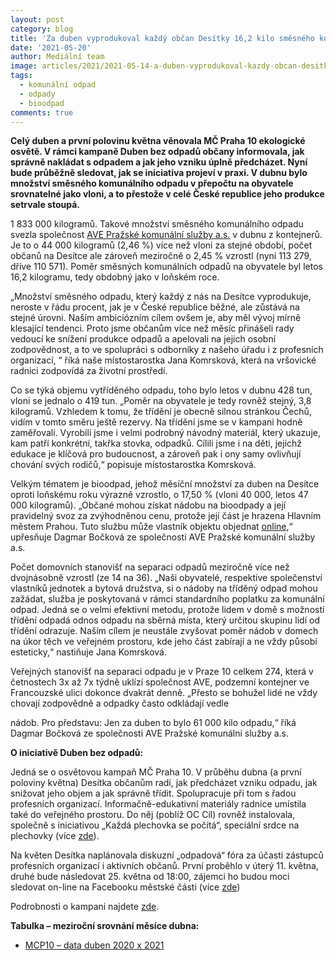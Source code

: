 ```yaml
---
layout: post
category: blog
title: 'Za duben vyprodukoval každý občan Desítky 16,2 kilo směsného komunálního odpadu'
date: '2021-05-20'
author: Mediální team
image: articles/2021/2021-05-14-a-duben-vyprodukoval-kazdy-obcan-desitky-162-kilo-smesneho-komunalniho-odpadu.png
tags:
  - komunální odpad
  - odpady
  - bioodpad
comments: true
---
```


**Celý duben a první polovinu května věnovala MČ Praha 10 ekologické osvětě. V rámci kampaně Duben bez odpadů občany informovala, jak správně nakládat s odpadem a jak jeho vzniku úplně předcházet. Nyní bude průběžně sledovat, jak se iniciativa projeví v praxi. V dubnu bylo množství směsného komunálního odpadu v přepočtu na obyvatele srovnatelné jako vloni, a to přestože v celé České republice jeho produkce setrvale stoupá.**

1 833 000 kilogramů. Takové množství směsného komunálního odpadu svezla společnost  [AVE Pražské komunální služby a.s.](https://www.ave.cz/cs/praha/ave-prazske-komunalni-sluzby)  v dubnu z kontejnerů. Je to o 44 000 kilogramů (2,46 %) více než vloni za stejné období, počet občanů na Desítce ale zároveň meziročně o 2,45 % vzrostl (nyní 113 279, dříve 110 571). Poměr směsných komunálních odpadů na obyvatele byl letos 16,2 kilogramu, tedy obdobný jako v loňském roce.

„Množství směsného odpadu, který každý z nás na Desítce vyprodukuje, neroste v řádu procent, jak je v České republice běžné, ale zůstává na stejné úrovni. Naším ambiciózním cílem ovšem je, aby měl vývoj mírně klesající tendenci. Proto jsme občanům více než měsíc přinášeli rady vedoucí ke snížení produkce odpadů a apelovali na jejich osobní zodpovědnost, a to ve spolupráci s odborníky z našeho úřadu i z profesních organizací, “ říká naše místostarostka Jana Komrsková, která na vršovické radnici zodpovídá za životní prostředí.

Co se týká objemu vytříděného odpadu, toho bylo letos v dubnu 428 tun, vloni se jednalo o 419 tun. „Poměr na obyvatele je tedy rovněž stejný, 3,8 kilogramů. Vzhledem k tomu, že třídění je obecně silnou stránkou Čechů, vidím v tomto směru ještě rezervy. Na třídění jsme se v kampani hodně zaměřovali. Vyrobili jsme i velmi podrobný návodný materiál, který ukazuje, kam patří konkrétní, takřka stovka, odpadků. Cílili jsme i na děti, jejichž edukace je klíčová pro budoucnost, a zároveň pak i ony samy ovlivňují chování svých rodičů,“ popisuje místostarostka Komrsková.

Velkým tématem je bioodpad, jehož měsíční množství za duben na Desítce oproti loňskému roku výrazně vzrostlo, o 17,50 % (vloni 40 000, letos 47 000 kilogramů). „Občané mohou získat nádobu na bioodpady a její pravidelný svoz za zvýhodněnou cenu, protože její část je hrazena Hlavním městem Prahou. Tuto službu může vlastník objektu objednat  [online](http://www.ave.cz/bioodpad-praha),“ upřesňuje Dagmar Bočková ze společnosti AVE Pražské komunální služby a.s.

Počet domovních stanovišť na separaci odpadů meziročně více než dvojnásobně vzrostl (ze 14 na 36). „Naši obyvatelé, respektive společenství vlastníků jednotek a bytová družstva, si o nádoby na tříděný odpad mohou zažádat, služba je poskytovaná v rámci standardního poplatku za komunální odpad. Jedná se o velmi efektivní metodu, protože lidem v domě s možností třídění odpadá odnos odpadu na sběrná místa, který určitou skupinu lidí od třídění odrazuje. Naším cílem je neustále zvyšovat poměr nádob v domech na úkor těch ve veřejném prostoru, kde jeho část zabírají a ne vždy působí esteticky,“ nastiňuje Jana Komrsková.

Veřejných stanovišť na separaci odpadu je v Praze 10 celkem 274, která v četnostech 3x až 7x týdně uklízí společnost AVE, podzemní kontejner ve Francouzské ulici dokonce dvakrát denně. „Přesto se bohužel lidé ne vždy chovají zodpovědně a odpadky často odkládají vedle

nádob. Pro představu: Jen za duben to bylo 61 000 kilo odpadu,“ říká Dagmar Bočková ze společnosti AVE Pražské komunální služby a.s.

**O iniciativě Duben bez odpadů:**

Jedná se o osvětovou kampaň MČ Praha 10. V průběhu dubna (a první poloviny května) Desítka občanům radí, jak předcházet vzniku odpadu, jak snižovat jeho objem a jak správně třídit. Spolupracuje při tom s řadou profesních organizací. Informačně-edukativní materiály radnice umístila také do veřejného prostoru. Do něj (poblíž OC Cíl) rovněž instalovala, společně s iniciativou „Každá plechovka se počítá“, speciální srdce na plechovky (více  [zde](https://praha10.cz/urad-mc/tiskove-zpravy-a-aktuality/artmid/4284/praha-10-vystavila-na-zahradnim-meste-velke-srdce-chce-motivovat-ke-sberu-plechovek?articleid=3397)).

Na květen Desítka naplánovala diskuzní „odpadová“ fóra za účasti zástupců profesních organizací i aktivních občanů. První proběhlo v úterý 11. května, druhé bude následovat 25. května od 18:00, zájemci ho budou moci sledovat on-line na Facebooku městské části (více  [zde](https://praha10.cz/mestska-cast/aktualne/aktuality-z-mestske-casti/artmid/8652/mc-praha-10-pokracuje-v160ekologicke-osvete-usporada-diskuzni-fora-na-tema-odpadu?articleid=3416))

Podrobnosti o kampani najdete  [zde](https://praha10.cz/kalendar/artmid/7689/duben-bez-odpadu?articleid=3399).

**Tabulka – meziroční srovnání měsíce dubna:**

-   [MCP10 – data duben 2020 x 2021](https://pirati10.cz/wp-content/uploads/2021/05/MCP10-data-duben-2020-x-2021.xlsx)
